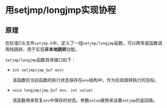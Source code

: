 # 用setjmp/longjmp实现协程
 
## 原理
在标准C头文件`setjmp.h`中，定义了一组`setjmp/longjmp`函数，可以跨多层函数调用栈跳转，用于实现**非本地跳转**功能。

`setjmp/longjmp`函数具体接口如下：

+ `int setjmp(jmp_buf env)`

	该函数将当前函数的执行状态保存在`env`结构中，作为后续跳转执行的目标。
	
+ `void longjmp(jmp_buf env, int value)`

	该函数用来恢复`env`中保存的状态。参数`value`被用来设置`setjmp`的返回值。
